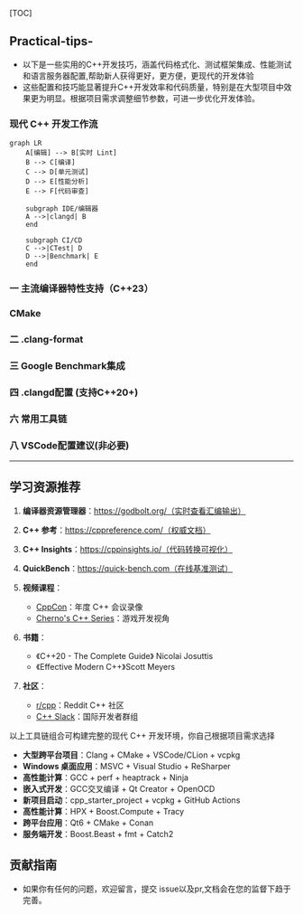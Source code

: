 [TOC]

## Practical-tips-
- 以下是一些实用的C++开发技巧，涵盖代码格式化、测试框架集成、性能测试和语言服务器配置,帮助新人获得更好，更方便，更现代的开发体验
- 这些配置和技巧能显著提升C++开发效率和代码质量，特别是在大型项目中效果更为明显。根据项目需求调整细节参数，可进一步优化开发体验。
### 现代 C++ 开发工作流
```mermaid
graph LR
    A[编辑] --> B[实时 Lint]
    B --> C[编译]
    C --> D[单元测试]
    D --> E[性能分析]
    E --> F[代码审查]
    
    subgraph IDE/编辑器
    A -->|clangd| B
    end
    
    subgraph CI/CD
    C -->|CTest| D
    D -->|Benchmark| E
    end
```

### 一 主流编译器特性支持（C++23）
###   CMake
### 二 .clang-format
### 三 Google Benchmark集成
### 四 .clangd配置 (支持C++20+)

### 六 常用工具链
### 八 VSCode配置建议(非必要)
***
## 学习资源推荐
1. **编译器资源管理器**：https://godbolt.org/（实时查看汇编输出）
2. **C++ 参考**：https://cppreference.com/（权威文档）
3. **C++ Insights**：https://cppinsights.io/（代码转换可视化）
4. **QuickBench**：https://quick-bench.com（在线基准测试）
6. **视频课程**：
   - [CppCon](https://www.youtube.com/user/CppCon)：年度 C++ 会议录像
   - [Cherno's C++ Series](https://www.youtube.com/c/TheChernoProject)：游戏开发视角

7. **书籍**：
   - 《C++20 - The Complete Guide》 Nicolai Josuttis
   - 《Effective Modern C++》Scott Meyers

8. **社区**：
   - [r/cpp](https://www.reddit.com/r/cpp/)：Reddit C++ 社区
   - [C++ Slack](https://cppalliance.org/slack/)：国际开发者群组

以上工具链组合可构建完整的现代 C++ 开发环境，你自己根据项目需求选择
- **大型跨平台项目**：Clang + CMake + VSCode/CLion + vcpkg
- **Windows 桌面应用**：MSVC + Visual Studio + ReSharper
- **高性能计算**：GCC + perf + heaptrack + Ninja
- **嵌入式开发**：GCC交叉编译 + Qt Creator + OpenOCD
- **新项目启动**：cpp_starter_project + vcpkg + GitHub Actions
- **高性能计算**：HPX + Boost.Compute + Tracy
- **跨平台应用**：Qt6 + CMake + Conan
- **服务端开发**：Boost.Beast + fmt + Catch2
##  贡献指南
- 如果你有任何的问题，欢迎留言，提交 issue以及pr,文档会在您的监督下趋于完善。
